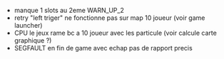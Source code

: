 - manque 1 slots au 2eme WARN_UP_2
- retry "left triger" ne fonctionne pas sur map 10 joueur (voir game launcher)
- CPU le jeux rame bc a 10 joueur avec les particule (voir calcule carte graphique ?)
- SEGFAULT en fin de game avec echap pas de rapport precis

